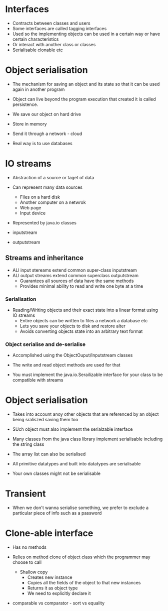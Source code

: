 # Interfaces
- Contracts between classes and users
- Some interfaces are called tagging interfaces
- Used so the implementing objects can be used in a certain way or have certain characteristics
- Or interact with another class or classes
- Serialisable clonable etc

# Object serialisation
- The mechanism for saving an object and its state so that it can be used again in another program
- Object can live beyond the program execution that created it is called persistence.


- We save our object on hard drive
- Store in memory
- Send it through a network - cloud

- Real way is to use databases

# IO streams

- Abstraction of a source or taget of data
- Can represent many data sources
	- Files on a hard disk
	- Another computer on a netwrok
	- Web page
	- Input device

- Represented by java.io classes 
- inputstream
- outputstream


## Streams and inheritance


- ALl input stereams extend common super-class inputstream
- ALl output streams extend common superclass outputstream
	- Guarantees all sources of data have the same methods
	- Provides minimal ability to read and write one byte at a time


### Serialisation
- Reading/Writing objects and their exact state into a linear format using IO streams
	- Entire objects can be written to files a network a database etc
	- Lets you save your objects to disk and restore alter
	- Avoids converting objects state into an arbitrary text format
### Object serialise and de-serialise

- Accomplished using the ObjectOuput/Inputstream classes
- The write and read object methods are used for that


- You must implement the java.io.Serailizable interface for your class to be compatible with streams


# Object serialisation

- Takes into account anoy other objects that are referenced by an object being sraliszed saving them too
- SUch object must also implement the serialzable interface
- Many classes from the java class library implement serialisable including the string class
- The array list can also be serialised

- All primitive datatypes and built into datatypes are serialisable
- Your own classes might not be serialisable

# Transient 
- When we don't wanna serialise something, we prefer to exclude a particular piece of info such as a password

# Clone-able interface 

- Has no methods
- Relies on method clone of object class which the programmer may choose to call 
	- Shallow copy
		- Creates new instance
		- Copies all the fields of the object to that new instances
		- Returns it as object type
		- We need to explicitly declare it 

- comparable vs comparator - sort vs equality